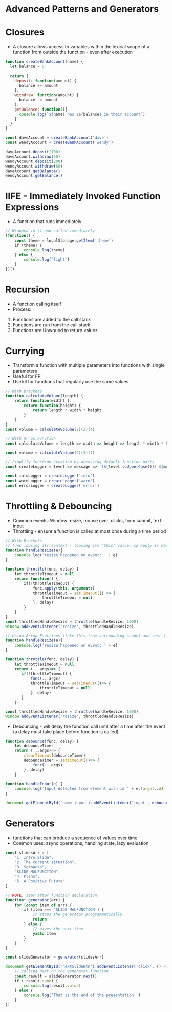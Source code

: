 # Advanced Patterns and Generators

# Closures
- A closure allows access to variables within the lexical scope of a function from outside the function - even after execution

``` JavaScript
function createBankAccount(name) {
  let balance = 0
  
  return {
    deposit: function(amount) {
      balance += amount
    },
    withdraw: function(amount) {
      balance -= amount
    },
    getBalance: function(){
      console.log(`${name} has £${balance} in their account`)
    }
  }
}

const daveAccount = createBankAccount('dave')
const wendyAccount = createBankAccount('wendy')

daveAccount.deposit(100)
daveAccount.withdraw(50)
wendyAccount.deposit(200)
wendyAccount.withdraw(60)
daveAccount.getBalance()
wendyAccount.getBalance()
```

# IIFE - Immediately Invoked Function Expressions
- A function that runs immediately 

``` JavaScript
// Wrapped in () and called immediately
(function() {
    const theme = localStorage.getItem('theme')
    if (theme) {
        console.log(theme)
    } else {
        console.log('light')
    }
})()
```

# Recursion
- A function calling itself 
- Process:
1. Functions are added to the call stack
2. Functions are run from the call stack
3. Functions are Unwound to return values

# Currying
- Transform a function with multiple parameters into functions with single parameters
- Useful for FP
- Useful for functions that regularly use the same values

``` JavaScript
// With Brackets
function calculateVolume(length) {
    return function(width) {
        return function(height) {
            return length * width * height
        }
    }
}
const volume = calculateVolume(2)(3)(4)

// With Arrow Function
const calculateVolume = length => width => height => length * width * height

const volume = calculateVolume(2)(3)(4)
```

``` JavaScript
// Simplify function creation by accessing default function parts
const createLogger = level => message => `[${level.toUpperCase()}] ${message}`

const infoLogger = createLogger('info')
const warnLogger = createLogger('warn')
const errorLogger = createLogger('error')
```

# Throttling & Debouncing
- Common events: Window resize, mouse over, clicks, form submit, text input
- Throttling - ensure a function is called at most once during a time period
``` JavaScript 
// With Brackets
// func loosing its context - loosing its 'this' value, so apply is needed 
function handleResize(e){
    console.log('resize happened on event: ' + e)
}

function throttle(func, delay) {
    let throttleTimeout = null
    return function() {
        if(!throttleTimeout) {
            func.apply(this, arguments)
            throttleTimeout = setTimeout(() => {
                throttleTimeout = null
            }, delay)
        } 
    }
}
const throttledHandleResize = throttle(handleResize, 1000)
window.addEventListener('resize', throttledHandleResize)
```
``` JavaScript 
// Using Arrow Functions (take this from surrounding scope) and rest (...args) parameter
function handleResize(e){
    console.log('resize happened on event: ' + e)
}

function throttle(func, delay) {
    let throttleTimeout = null
    return (...args)=> {
       if(!throttleTimeout) {
           func(...args)
           throttleTimeout = setTimeout(()=> {
               throttleTimeout = null
           }, delay)
       } 
    }

const throttledHandleResize = throttle(handleResize, 1000)
window.addEventListener('resize', throttledHandleResize)
```
- Debouncing - will delay the function call until after a time after the event (a delay must take place before function is called)

```JavaScript 
function debounce(func, delay) {
    let debounceTimer
    return (...args)=> {
        clearTimeout(debounceTimer)
        debounceTimer = setTimeout(()=> {
            func(...args)
        }, delay)
    }
 
function handleInput(e) {
    console.log('Input detected from element with id ' + e.target.id)
}

document.getElementById('name-input').addEventListener('input', debounce(handleInput, 500))
```
# Generators
- functions that can produce a sequence of values over time
- Common uses: async operations, handling state, lazy evaluation

``` JavaScript
const slidesArr = [
    "1. Intro Slide",
    "2. The current situation",
    "3. Setbacks",
    "SLIDE MALFUNCTION",
    "4. Plans",
    "5. A Positive Future"
]

// NOTE: star after function declaration
function* generator(arr) {
    for (const item of arr) {
        if (item === 'SLIDE MALFUNCTION') {
            // stops the generator programmatically
            return
        } else {
            // gives the next item
            yield item
        }
    }
}

const slideGenerator = generator(slidesArr)

document.getElementById('nextSlideBtn').addEventListener('click', () => {
    // calling next on the generator function
    const result = slideGenerator.next()
    if (!result.done) {
        console.log(result.value)
    } else {
        console.log('That is the end of the presentation!')
    }
}) 
```

